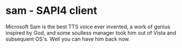 # sam - SAPI4 client

Microsoft Sam is the best TTS voice ever invented, a work of genius inspired by God, and some soulless manager took him out of Vista and subsequent OS's. Well you can have him back now.
